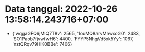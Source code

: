 # Data tanggal: 2022-10-26 13:58:14.243716+07:00

* {'wqgaGFQ6jMIQ7T8v': 2565, '1ouMQ8arvMhwxcG0': 2483, 'SO1Paob7fjvwfwH6': 4400, 'FYYP5NhgVd5xk5Yy': 1067, 'nztQRqv79HlK0BBe': 7406}
